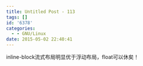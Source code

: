 ```yaml
---
title: Untitled Post - 113
tags: []
id: '6378'
categories:
  - - GNU/Linux
date: 2015-05-02 22:40:41
---
```


inline-block流式布局明显优于浮动布局，float可以休矣！